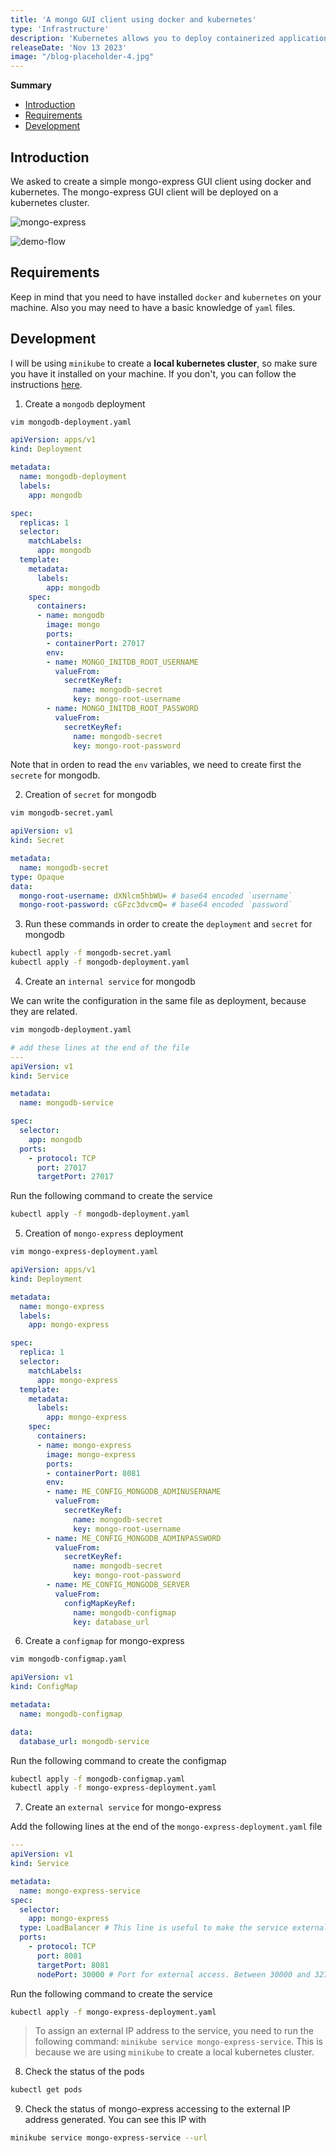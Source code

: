 ```yaml
---
title: 'A mongo GUI client using docker and kubernetes'
type: 'Infrastructure'
description: 'Kubernetes allows you to deploy containerized applications at scale. In this project, I will be deploying a mongo GUI client using docker and kubernetes.'
releaseDate: 'Nov 13 2023'
image: "/blog-placeholder-4.jpg"
---
```

**Summary**

- [Introduction](#introduction)
- [Requirements](#requirements)
- [Development](#development)

## Introduction

We asked to create a simple mongo-express GUI client using docker and kubernetes. The mongo-express GUI client will be deployed on a kubernetes cluster.

![mongo-express](/content/blog/kubernetes/demo.png)

![demo-flow](/content/blog/kubernetes/demo-flow.png)

## Requirements

Keep in mind that you need to have installed `docker` and `kubernetes` on your machine. Also you may need to have a basic knowledge of `yaml` files.

## Development

I will be using `minikube` to create a **local kubernetes cluster**, so make sure you have it installed on your machine. If you don't, you can follow the instructions [here](https://minikube.sigs.k8s.io/docs/start/).

1. Create a `mongodb` deployment

```bash
vim mongodb-deployment.yaml
```

```yaml
apiVersion: apps/v1
kind: Deployment

metadata:
  name: mongodb-deployment
  labels:
    app: mongodb

spec:
  replicas: 1
  selector:
    matchLabels:
      app: mongodb
  template:
    metadata:
      labels:
        app: mongodb
    spec:
      containers:
      - name: mongodb
        image: mongo
        ports:
        - containerPort: 27017
        env:
        - name: MONGO_INITDB_ROOT_USERNAME
          valueFrom:
            secretKeyRef:
              name: mongodb-secret
              key: mongo-root-username 
        - name: MONGO_INITDB_ROOT_PASSWORD
          valueFrom:
            secretKeyRef:
              name: mongodb-secret
              key: mongo-root-password
```

Note that in orden to read the `env` variables, we need to create first the `secrete` for mongodb.

2. Creation of `secret` for mongodb

```bash
vim mongodb-secret.yaml
```

```yaml
apiVersion: v1
kind: Secret

metadata:
  name: mongodb-secret
type: Opaque
data:
  mongo-root-username: dXNlcm5hbWU= # base64 encoded `username`
  mongo-root-password: cGFzc3dvcmQ= # base64 encoded `password`
```

3. Run these commands in order to create the `deployment` and `secret` for mongodb

```bash
kubectl apply -f mongodb-secret.yaml
kubectl apply -f mongodb-deployment.yaml
```

4. Create an `internal service` for mongodb

We can write the configuration in the same file as deployment, because they are related.

```bash
vim mongodb-deployment.yaml
```
  
```yaml 
# add these lines at the end of the file
---
apiVersion: v1
kind: Service

metadata:
  name: mongodb-service

spec:
  selector:
    app: mongodb
  ports:
    - protocol: TCP
      port: 27017
      targetPort: 27017
```

Run the following command to create the service

```bash
kubectl apply -f mongodb-deployment.yaml
```

5. Creation of `mongo-express` deployment

```bash
vim mongo-express-deployment.yaml
```

```yaml
apiVersion: apps/v1
kind: Deployment

metadata:
  name: mongo-express
  labels:
    app: mongo-express

spec:
  replica: 1
  selector:
    matchLabels:
      app: mongo-express
  template:
    metadata:
      labels:
        app: mongo-express
    spec:
      containers:
      - name: mongo-express
        image: mongo-express
        ports:
        - containerPort: 8081
        env:
        - name: ME_CONFIG_MONGODB_ADMINUSERNAME
          valueFrom:
            secretKeyRef:
              name: mongodb-secret
              key: mongo-root-username
        - name: ME_CONFIG_MONGODB_ADMINPASSWORD
          valueFrom:
            secretKeyRef:
              name: mongodb-secret
              key: mongo-root-password
        - name: ME_CONFIG_MONGODB_SERVER
          valueFrom:
            configMapKeyRef:
              name: mongodb-configmap
              key: database_url
```

6. Create a `configmap` for mongo-express

```bash
vim mongodb-configmap.yaml
```

```yaml
apiVersion: v1
kind: ConfigMap

metadata:
  name: mongodb-configmap

data:
  database_url: mongodb-service
```

Run the following command to create the configmap

```bash
kubectl apply -f mongodb-configmap.yaml
kubectl apply -f mongo-express-deployment.yaml
```

7. Create an `external service` for mongo-express

Add the following lines at the end of the `mongo-express-deployment.yaml` file

```yaml
---
apiVersion: v1
kind: Service

metadata:
  name: mongo-express-service
spec:
  selector:
    app: mongo-express
  type: LoadBalancer # This line is useful to make the service externally accessible
  ports:
    - protocol: TCP
      port: 8081
      targetPort: 8081 
      nodePort: 30000 # Port for external access. Between 30000 and 32767
```

Run the following command to create the service

```bash
kubectl apply -f mongo-express-deployment.yaml
```

> To assign an external IP address to the service, you need to run the following command: `minikube service mongo-express-service`. This is because we are using `minikube` to create a local kubernetes cluster.

8. Check the status of the pods

```bash
kubectl get pods
```

9. Check the status of mongo-express accessing to the external IP address generated. You can see this IP with

```bash
minikube service mongo-express-service --url
```

